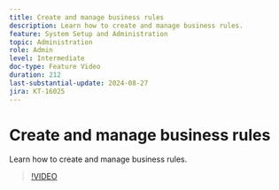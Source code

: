 ```yaml
---
title: Create and manage business rules
description: Learn how to create and manage business rules.
feature: System Setup and Administration
topic: Administration
role: Admin
level: Intermediate
doc-type: Feature Video
duration: 212
last-substantial-update: 2024-08-27
jira: KT-16025
---
```


# Create and manage business rules

Learn how to create and manage business rules.

>[!VIDEO](https://video.tv.adobe.com/v/3433105/?quality=12&learn=on)
